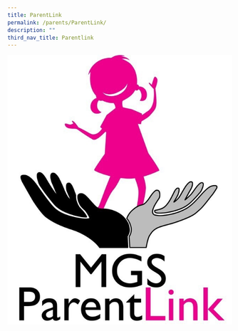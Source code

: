 ```yaml
---
title: ParentLink
permalink: /parents/ParentLink/
description: ""
third_nav_title: Parentlink
---
```



![](/images/logo-MGSPL.jpg)